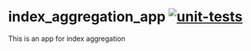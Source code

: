 # index_aggregation_app [![unit-tests](https://github.com/abacusbio/index_aggregation_app/actions/workflows/tests.yml/badge.svg?branch=testing&event=push)](https://github.com/abacusbio/index_aggregation_app/actions/workflows/tests.yml)


This is an app for index aggregation
